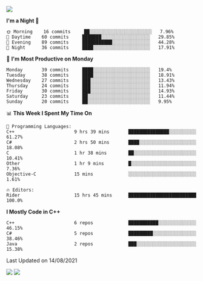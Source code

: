 ![](https://komarev.com/ghpvc/?username=lilpidgey&color=red)
<!--START_SECTION:waka-->
**I'm a Night 🦉** 

```text
🌞 Morning    16 commits     ██░░░░░░░░░░░░░░░░░░░░░░░   7.96% 
🌆 Daytime    60 commits     ███████░░░░░░░░░░░░░░░░░░   29.85% 
🌃 Evening    89 commits     ███████████░░░░░░░░░░░░░░   44.28% 
🌙 Night      36 commits     ████░░░░░░░░░░░░░░░░░░░░░   17.91%

```
📅 **I'm Most Productive on Monday** 

```text
Monday       39 commits     ████░░░░░░░░░░░░░░░░░░░░░   19.4% 
Tuesday      38 commits     ████░░░░░░░░░░░░░░░░░░░░░   18.91% 
Wednesday    27 commits     ███░░░░░░░░░░░░░░░░░░░░░░   13.43% 
Thursday     24 commits     ███░░░░░░░░░░░░░░░░░░░░░░   11.94% 
Friday       30 commits     ███░░░░░░░░░░░░░░░░░░░░░░   14.93% 
Saturday     23 commits     ██░░░░░░░░░░░░░░░░░░░░░░░   11.44% 
Sunday       20 commits     ██░░░░░░░░░░░░░░░░░░░░░░░   9.95%

```


📊 **This Week I Spent My Time On** 

```text
💬 Programming Languages: 
C++                      9 hrs 39 mins       ███████████████░░░░░░░░░░   61.27% 
C#                       2 hrs 50 mins       ████░░░░░░░░░░░░░░░░░░░░░   18.08% 
C                        1 hr 38 mins        ██░░░░░░░░░░░░░░░░░░░░░░░   10.41% 
Other                    1 hr 9 mins         █░░░░░░░░░░░░░░░░░░░░░░░░   7.36% 
Objective-C              15 mins             ░░░░░░░░░░░░░░░░░░░░░░░░░   1.61%

🔥 Editors: 
Rider                    15 hrs 45 mins      █████████████████████████   100.0%

```

**I Mostly Code in C++** 

```text
C++                      6 repos             ███████████░░░░░░░░░░░░░░   46.15% 
C#                       5 repos             █████████░░░░░░░░░░░░░░░░   38.46% 
Java                     2 repos             ███░░░░░░░░░░░░░░░░░░░░░░   15.38%

```



 Last Updated on 14/08/2021
<!--END_SECTION:waka-->
![](https://hit.yhype.me/github/profile?user_id=42968544)
![](https://komarev.com/ghpvc/?lilpidgey)
